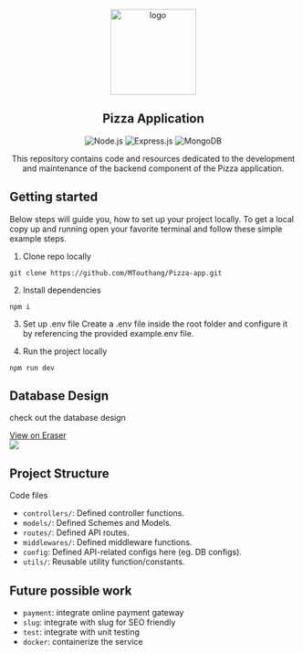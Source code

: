 <div align="center">

  <br>
  <img alt="logo" src="https://img.freepik.com/free-vector/pizza-slice-melted-cartoon-vector-icon-illustration-food-object-icon-concept-isolated-premium_138676-4663.jpg?size=626&ext=jpg&ga=GA1.1.903053268.1700122916&semt=ais" width="150"/>
  <h2> Pizza Application </h2>
  
![Node.js](https://img.shields.io/badge/NODE_JS-none?style=for-the-badge&logo=nodedotjs)
![Express.js](https://img.shields.io/badge/Express%20js-000000?style=for-the-badge&logo=express&logoColor=white)
![MongoDB](https://img.shields.io/badge/MongoDB-4EA94B?style=for-the-badge&logo=mongodb&logoColor=white)

This repository contains code and resources dedicated to the development and maintenance of the backend component of the Pizza application.

</div>

## Getting started

Below steps will guide you, how to set up your project locally. To get a local copy up and running open your favorite terminal and follow these simple example steps.

1. Clone repo locally
```
git clone https://github.com/MTouthang/Pizza-app.git
```

2. Install dependencies
```
npm i
```

3. Set up .env file 
Create a .env file inside the root folder and configure it by referencing the provided example.env file.

4. Run the project locally
```
npm run dev
```

## Database Design 
check out the database design

<!-- https://app.eraser.io/workspace/Ok1K1dDBN81DcOQ72KiQ?origin=share -->
<a href="https://app.eraser.io/workspace/Ok1K1dDBN81DcOQ72KiQ?elements=ZIAH7t8FmFRIq64_H-MC6A">View on Eraser<br /><img src="https://app.eraser.io/workspace/Ok1K1dDBN81DcOQ72KiQ/preview?elements=ZIAH7t8FmFRIq64_H-MC6A&type=embed" /></a>

## Project Structure

Code files
- `controllers/`: Defined controller functions.
- `models/`: Defined Schemes and Models.
- `routes/`: Defined API routes.
- `middlewares/`: Defined middleware functions.
- `config`: Defined API-related configs here (eg. DB configs).
- `utils/`: Reusable utility function/constants.

## Future possible work
- `payment`: integrate online payment gateway
- `slug`: integrate with slug for SEO friendly
- `test`: integrate with unit testing
- `docker`: containerize the service
